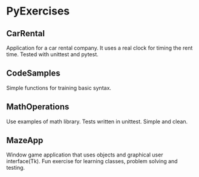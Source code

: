 # PyExercises

<!-- CARRENTAL -->
## CarRental
Application for a car rental company. It uses a real clock for timing the rent time.
Tested with unittest and pytest.

<!-- CODESAMPLES -->
## CodeSamples
Simple functions for training basic syntax. 

<!-- MATHOPERATIONS -->
## MathOperations
Use examples of math library. Tests written in unittest. Simple and clean.

<!-- MAZEAPP -->
## MazeApp
Window game application that uses objects and graphical user interface(Tk).
Fun exercise for learning classes, problem solving and testing.
